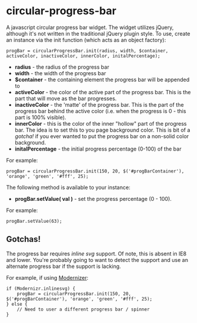 # circular-progress-bar

A javascript circular progress bar widget.  The widget utilizes jQuery, although it's not written in the traditional jQuery plugin style. To use, create an instance via the init function (which acts as an object factory):

    progBar = circularProgressBar.init(radius, width, $container, activeColor, inactiveColor, innerColor, initalPercentage);

* **radius** - the radius of the progress bar
* **width** - the width of the progress bar
* **$container** - the containing element the progress bar will be appended to
* **activeColor** - the color of the active part of the progress bar. This is the part that will move as the bar progresses.
* **inactiveColor** - the 'matte' of the progress bar. This is the part of the progress bar behind the active color (i.e. when the progress is 0 - this part is 100% visible).
* **innerColor** - this is the color of the inner "hollow" part of the progress bar. The idea is to set this to you page background color. This is bit of a *gotcha!* if you ever wanted to put the progress bar on a non-solid color background.
* **initalPercentage** - the initial progress percentage (0-100) of the bar

For example:

    progBar = circularProgressBar.init(150, 20, $('#progBarContainer'), 'orange', 'green', '#fff', 25);

The following method is available to your instance:

* **progBar.setValue( val )** - set the progress percentage (0 - 100).

For example:

    progBar.setValue(63);

## Gotchas!

The progress bar requires *inline svg* support. Of note, this is absent in IE8 and lower. You're probably going to want to detect the support and use an alternate progress bar if the support is lacking.

For example, if using [Modernizer](https://github.com/Modernizr/Modernizr):

    if (Modernizr.inlinesvg) {
        progBar = circularProgressBar.init(150, 20, $('#progBarContainer'), 'orange', 'green', '#fff', 25);
    } else {
        // Need to user a different progress bar / spinner
    }


    
